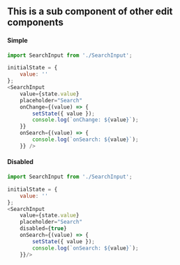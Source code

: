 <h2>This is a sub component of other edit components</h2>
<h4>Simple</h4>

```javascript
import SearchInput from './SearchInput';

initialState = { 
    value: ''
};
<SearchInput 
    value={state.value}
    placeholder="Search"
    onChange={(value) => {
        setState({ value });
        console.log(`onChange: ${value}`);
    }}
    onSearch={(value) => {
        console.log(`onSearch: ${value}`);
    }} />
```

<h4>Disabled</h4>

```javascript
import SearchInput from './SearchInput';

initialState = { 
    value: ''
};
<SearchInput 
    value={state.value} 
    placeholder="Search" 
    disabled={true}
    onSearch={(value) => {
        setState({ value });
        console.log(`onSearch: ${value}`);
    }}/>
```
